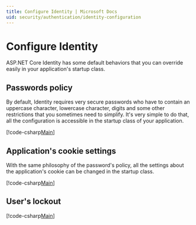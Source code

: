 ```yaml
---
title: Configure Identity | Microsoft Docs
uid: security/authentication/identity-configuration
---
```

# Configure Identity

ASP.NET Core Identity has some default behaviors that you can override easily in your application's startup class.

## Passwords policy

By default, Identity requires very secure passwords who have to contain an uppercase character, lowercase character, digits and some other restrictions that you sometimes need to simplify. It's very simple to do that, all the configuration is accessible in the startup class of your application.

[!code-csharp[Main](identity/sample/src/ASPET-IdentityDemo-PrimaryKeysConfig/Startup.cs?highlight=2&range=60-65)]

## Application's cookie settings

With the same philosophy of the password's policy, all the settings about the application's cookie can be changed in the startup class.

[!code-csharp[Main](identity/sample/src/ASPET-IdentityDemo-PrimaryKeysConfig/Startup.cs?highlight=2&range=72-80)]

## User's lockout

[!code-csharp[Main](identity/sample/src/ASPET-IdentityDemo-PrimaryKeysConfig/Startup.cs?highlight=2&range=67-70)]
